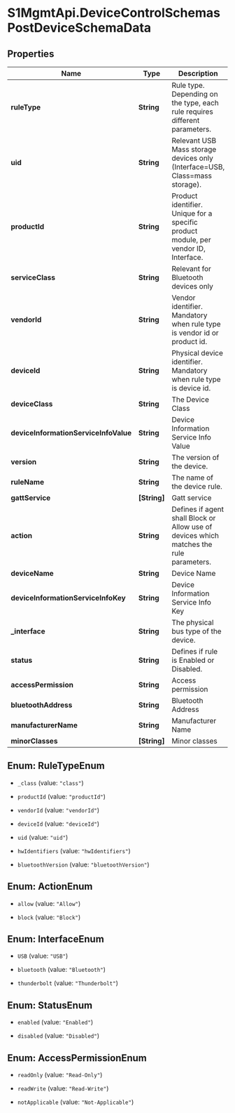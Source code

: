 # S1MgmtApi.DeviceControlSchemasPostDeviceSchemaData

## Properties
Name | Type | Description | Notes
------------ | ------------- | ------------- | -------------
**ruleType** | **String** | Rule type. Depending on the type, each rule requires different parameters. | 
**uid** | **String** | Relevant USB Mass storage devices only (Interface=USB, Class=mass storage). | [optional] 
**productId** | **String** | Product identifier. Unique for a specific product module, per vendor ID, Interface. | [optional] 
**serviceClass** | **String** | Relevant for Bluetooth devices only | [optional] 
**vendorId** | **String** | Vendor identifier. Mandatory when rule type is vendor id or product id. | [optional] 
**deviceId** | **String** | Physical device identifier. Mandatory when rule type is device id. | [optional] 
**deviceClass** | **String** | The Device Class | [optional] 
**deviceInformationServiceInfoValue** | **String** | Device Information Service Info Value | [optional] 
**version** | **String** | The version of the device. | [optional] 
**ruleName** | **String** | The name of the device rule. | 
**gattService** | **[String]** | Gatt service | [optional] 
**action** | **String** | Defines if agent shall Block or Allow use of devices which matches the rule parameters. | 
**deviceName** | **String** | Device Name | [optional] 
**deviceInformationServiceInfoKey** | **String** | Device Information Service Info Key | [optional] 
**_interface** | **String** | The physical bus type of the device. | 
**status** | **String** | Defines if rule is Enabled or Disabled. | 
**accessPermission** | **String** | Access permission | [optional] 
**bluetoothAddress** | **String** | Bluetooth Address | [optional] 
**manufacturerName** | **String** | Manufacturer Name | [optional] 
**minorClasses** | **[String]** | Minor classes | [optional] 


<a name="RuleTypeEnum"></a>
## Enum: RuleTypeEnum


* `_class` (value: `"class"`)

* `productId` (value: `"productId"`)

* `vendorId` (value: `"vendorId"`)

* `deviceId` (value: `"deviceId"`)

* `uid` (value: `"uid"`)

* `hwIdentifiers` (value: `"hwIdentifiers"`)

* `bluetoothVersion` (value: `"bluetoothVersion"`)




<a name="ActionEnum"></a>
## Enum: ActionEnum


* `allow` (value: `"Allow"`)

* `block` (value: `"Block"`)




<a name="InterfaceEnum"></a>
## Enum: InterfaceEnum


* `USB` (value: `"USB"`)

* `bluetooth` (value: `"Bluetooth"`)

* `thunderbolt` (value: `"Thunderbolt"`)




<a name="StatusEnum"></a>
## Enum: StatusEnum


* `enabled` (value: `"Enabled"`)

* `disabled` (value: `"Disabled"`)




<a name="AccessPermissionEnum"></a>
## Enum: AccessPermissionEnum


* `readOnly` (value: `"Read-Only"`)

* `readWrite` (value: `"Read-Write"`)

* `notApplicable` (value: `"Not-Applicable"`)




